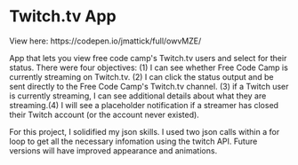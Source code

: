 <h1> Twitch.tv App </h1>
View here: https://codepen.io/jmattick/full/owvMZE/

App that lets you view free code camp's Twitch.tv users and select for their status. There were four objectives: (1) I can see whether Free Code Camp is currently streaming on Twitch.tv. (2) I can click the status output and be sent directly to the Free Code Camp's Twitch.tv channel. (3) if a Twitch user is currently streaming, I can see additional details about what they are streaming.(4) I will see a placeholder notification if a streamer has closed their Twitch account (or the account never existed).

For this project, I solidified my json skills. I used two json calls within a for loop to get all the necessary infomation using the twitch API. Future versions will have improved appearance and animations. 
